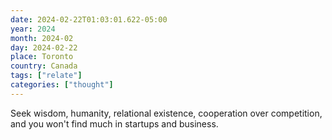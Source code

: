 ```yaml
---
date: 2024-02-22T01:03:01.622-05:00
year: 2024
month: 2024-02
day: 2024-02-22
place: Toronto
country: Canada
tags: ["relate"]
categories: ["thought"]
---
```

Seek wisdom, humanity, relational existence, cooperation over competition, and you won't find much in startups and business.
